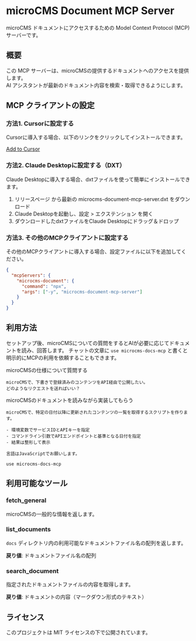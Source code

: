 # microCMS Document MCP Server

microCMS ドキュメントにアクセスするための Model Context Protocol (MCP) サーバーです。

## 概要

この MCP サーバーは、microCMSの提供するドキュメントへのアクセスを提供します。  
AI アシスタントが最新のドキュメント内容を検索・取得できるようにします。


## MCP クライアントの設定

### 方法1. Cursorに設定する

Cursorに導入する場合、以下のリンクをクリックしてインストールできます。

[Add to Cursor](cursor://anysphere.cursor-deeplink/mcp/install?name=microcms-document&config=eyJjb21tYW5kIjoibnB4IC15IG1pY3JvY21zLWRvY3VtZW50LW1jcC1zZXJ2ZXIifQ%3D%3D)

### 方法2. Claude Desktopに設定する（DXT）

Claude Desktopに導入する場合、dxtファイルを使って簡単にインストールできます。

1. リリースページ から最新の microcms-document-mcp-server.dxt をダウンロード
2. Claude Desktopを起動し、設定 > エクステンション を開く
3. ダウンロードしたdxtファイルをClaude Desktopにドラッグ＆ドロップ

### 方法3. その他のMCPクライアントに設定する

その他のMCPクライアントに導入する場合、設定ファイルに以下を追加してください。

```json
{
  "mcpServers": {
    "microcms-document": {
      "command": "npx",
      "args": ["-y", "microcms-document-mcp-server"]
    }
  }
}
```

## 利用方法

セットアップ後、microCMSについての質問をするとAIが必要に応じてドキュメントを読み、回答します。
チャットの文章に `use microcms-docs-mcp` と書くと明示的にMCPの利用を依頼することもできます。

microCMSの仕様について質問する
```
microCMSで、下書きで登録済みのコンテンツをAPI経由で公開したい。
どのようなリクエストを送ればいい？
```

microCMSのドキュメントを読みながら実装してもらう
```
microCMSで、特定の日付以降に更新されたコンテンツの一覧を取得するスクリプトを作ります。

- 環境変数でサービスIDとAPIキーを指定
- コマンドライン引数でAPIエンドポイントと基準となる日付を指定
- 結果は整形して表示

言語はJavaScriptでお願いします。

use microcms-docs-mcp
```


## 利用可能なツール

### fetch_general

microCMSの一般的な情報を返します。

### list_documents

`docs` ディレクトリ内の利用可能なドキュメントファイル名の配列を返します。

**戻り値**: ドキュメントファイル名の配列

### search_document

指定されたドキュメントファイルの内容を取得します。

**戻り値**: ドキュメントの内容（マークダウン形式のテキスト）


## ライセンス

このプロジェクトは MIT ライセンスの下で公開されています。
